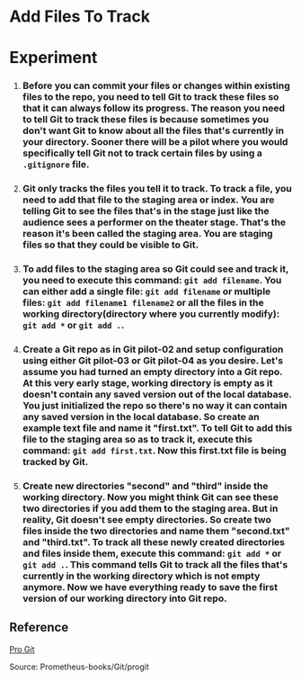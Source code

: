 # **Add Files To Track**

# **Experiment**

1. ### Before you can commit your files or changes within existing files to the repo, you need to tell Git to track these files so that it can always follow its progress. The reason you need to tell Git to track these files is because sometimes you don't want Git to know about all the files that's currently in your directory. Sooner there will be a pilot where you would specifically tell Git not to track certain files by using a `.gitignore` file. 

2. ### Git only tracks the files you tell it to track. To track a file, you need to add that file to the **staging area** or **index**. You are telling Git to see the files that's in the **stage** just like the audience sees a performer on the theater stage. That's the reason it's been called the **staging area**. You are staging files so that they could be visible to Git. 

3. ### To add files to the **staging area** so Git could see and track it, you need to execute this command: `git add filename`. You can either add a single file: `git add filename` or multiple files: `git add filename1 filename2` or all the files in the **working directory**(directory where you currently modify): `git add *` or `git add .`.

4. ### Create a Git repo as in **Git pilot-02** and setup configuration using either **Git pilot-03** or **Git pilot-04** as you desire. Let's assume you had turned an empty directory into a Git repo. At this very early stage, **working directory** is empty as it doesn't contain any saved version out of the local database. You just initialized the repo so there's no way it can contain any saved version in the local database. So create an example text file and name it "first.txt". To tell Git to add this file to the staging area so as to track it, execute this command: `git add first.txt`. Now this first.txt file is being tracked by Git. 

5. ### Create new directories "second" and "third" inside the **working directory**. Now you might think Git can see these two directories if you add them to the **staging area**. But in reality, Git doesn't see empty directories. So create two files inside the two directories and name them "second.txt" and "third.txt". To track all these newly created directories and files inside them, execute this command: `git add *` or `git add .`. This command tells Git to track all the files that's currently in the **working directory** which is not empty anymore. Now we have everything ready to save the first version of our **working directory** into **Git repo**. 

## **Reference**

[Pro Git]()

Source: Prometheus-books/Git/progit